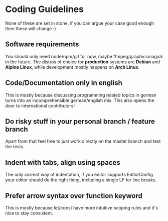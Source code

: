 # Coding Guidelines
None of these are set in stone, if you can argue your case good enough then
these will change :)

## Software requirements
You should only need node/npm/git for now, maybe ffmpeg/graphicsmagick in the
future. The distros of choice for **production** systems are **Debian** and **Alpine Linux**, while development
mostly happens on **Arch Linux**.

## Code/Documentation only in english
This is mostly because discussing programming related topics in german turns
into an incomprehensible german/english mix.
This also opens the door to international contributors!

## Do risky stuff in your personal branch / feature branch
Apart from that feel free to just work directly on the master branch and test the tests.

## Indent with tabs, align using spaces
The only correct way of indentation, if you editor supports EditorConfig
your editor should do the right thing, including a single LF for line breaks.

## Prefer arrow syntax over function keyword
This is mostly because let/const have more intuitive scoping rules and it's nice to stay consistent.
